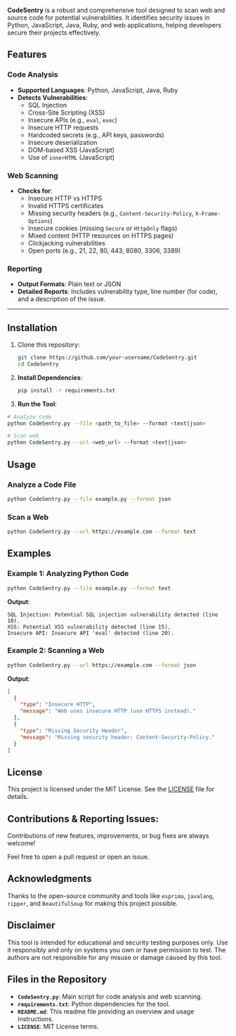 **CodeSentry** is a robust and comprehensive tool designed to scan web and source code for potential vulnerabilities. It identifies security issues in Python, JavaScript, Java, Ruby, and web applications, helping developers secure their projects effectively.

## **Features**

### **Code Analysis**
- **Supported Languages**: Python, JavaScript, Java, Ruby
- **Detects Vulnerabilities**:
  - SQL Injection
  - Cross-Site Scripting (XSS)
  - Insecure APIs (e.g., `eval`, `exec`)
  - Insecure HTTP requests
  - Hardcoded secrets (e.g., API keys, passwords)
  - Insecure deserialization
  - DOM-based XSS (JavaScript)
  - Use of `innerHTML` (JavaScript)

### Web Scanning
- **Checks for**:
  - Insecure HTTP vs HTTPS
  - Invalid HTTPS certificates
  - Missing security headers (e.g., `Content-Security-Policy`, `X-Frame-Options`)
  - Insecure cookies (missing `Secure` or `HttpOnly` flags)
  - Mixed content (HTTP resources on HTTPS pages)
  - Clickjacking vulnerabilities
  - Open ports (e.g., 21, 22, 80, 443, 8080, 3306, 3389)

### Reporting
- **Output Formats**: Plain text or JSON
- **Detailed Reports**: Includes vulnerability type, line number (for code), and a description of the issue.

---

## **Installation**

1. Clone this repository:  
   ```bash
   git clone https://github.com/your-username/CodeSentry.git
   cd CodeSentry
   ```

2. **Install Dependencies**:
   ```bash
   pip install -r requirements.txt
   ```

3. **Run the Tool**:
```bash
# Analyze code
python CodeSentry.py --file <path_to_file> --format <text|json>
```
```bash
# Scan web
python CodeSentry.py --url <web_url> --format <text|json>

```

## Usage

### Analyze a Code File

```bash
python CodeSentry.py --file example.py --format json
```

### Scan a Web

```bash
python CodeSentry.py --url https://example.com --format text
```

## Examples

### Example 1: Analyzing Python Code
```bash
python CodeSentry.py --file example.py --format text
```

**Output**:
```
SQL Injection: Potential SQL injection vulnerability detected (line 10).
XSS: Potential XSS vulnerability detected (line 15).
Insecure API: Insecure API 'eval' detected (line 20).
```

### Example 2: Scanning a Web
```bash
python CodeSentry.py --url https://example.com --format json
```

**Output**:
```json
[
  {
    "type": "Insecure HTTP",
    "message": "Web uses insecure HTTP (use HTTPS instead)."
  },
  {
    "type": "Missing Security Header",
    "message": "Missing security header: Content-Security-Policy."
  }
]
```


## **License**

This project is licensed under the MIT License. See the [LICENSE](LICENSE) file for details.

## **Contributions & Reporting Issues:**

Contributions of new features, improvements, or bug fixes are always welcome!

Feel free to open a pull request or open an issue.

## **Acknowledgments**

Thanks to the open-source community and tools like `esprima`, `javalang`, `ripper`, and `BeautifulSoup` for making this project possible.

## Disclaimer
This tool is intended for educational and security testing purposes only. Use it responsibly and only on systems you own or have permission to test. The authors are not responsible for any misuse or damage caused by this tool.

## Files in the Repository

- **`CodeSentry.py`**: Main script for code analysis and web scanning.
- **`requirements.txt`**: Python dependencies for the tool.
- **`README.md`**: This readme file providing an overview and usage instructions.
- **`LICENSE`**: MIT License terms.
